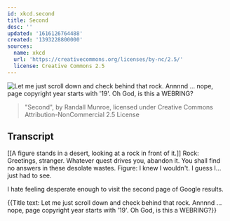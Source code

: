 ```yaml
---
id: xkcd.second
title: Second
desc: ''
updated: '1616126764488'
created: '1393228800000'
sources:
  name: xkcd
  url: 'https://creativecommons.org/licenses/by-nc/2.5/'
  license: Creative Commons 2.5
---
```

![Let me just scroll down and check behind that rock. Annnnd ... nope, page copyright year starts with '19'. Oh God, is this a WEBRING?](https://imgs.xkcd.com/comics/second.png)
> "Second", by Randall Munroe, licensed under Creative Commons Attribution-NonCommercial 2.5 License

## Transcript
[[A figure stands in a desert, looking at a rock in front of it.]]
Rock: Greetings, stranger. Whatever quest drives you, abandon it. You shall find no answers in these desolate wastes.
Figure: I knew I wouldn't. I guess I... just had to see.

I hate feeling desperate enough to visit the second page of Google results.

{{Title text: Let me just scroll down and check behind that rock. Annnnd ... nope, page copyright year starts with '19'. Oh God, is this a WEBRING?}}
